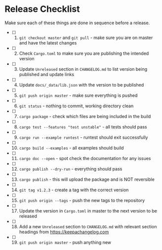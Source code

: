 # Release Checklist

Make sure each of these things are done in sequence before a release.

- [ ] 1. `git checkout master` and `git pull` - make sure you are on master and have the latest changes
- [ ] 2. Check `Cargo.toml` to make sure you are publishing the intended version
- [ ] 3. Update `Unreleased` section in `CHANGELOG.md` to list version being published and update links
- [ ] 4. Update `docs/_data/lib.json` with the version to be published
- [ ] 5. `git push origin master` -  make sure everything is pushed
- [ ] 6. `git status` - nothing to commit, working directory clean
- [ ] 7. `cargo package` - check which files are being included in the build
- [ ] 8. `cargo test --features "test unstable"` - all tests should pass
- [ ] 9. `cargo run --example runtest` - runtest should exit successfully
- [ ] 10. `cargo build --examples` - all examples should build
- [ ] 11. `cargo doc --open` - spot check the documentation for any issues
- [ ] 12. `cargo publish --dry-run` - everything should pass
- [ ] 13. `cargo publish` - this will upload the package and is NOT reversible
- [ ] 14. `git tag v1.2.3` - create a tag with the correct version
- [ ] 15. `git push origin --tags` - push the new tags to the repository
- [ ] 17. Update the version in `Cargo.toml` in master to the next version to be released
- [ ] 18. Add a new `Unreleased` section to `CHANGELOG.md` with relevant section headings from https://keepachangelog.com
- [ ] 19. `git push origin master` - push anything new
